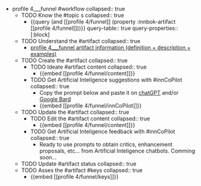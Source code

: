 
- profile 4___funnel #workflow
   collapsed:: true
  - TODO Know the #topic s
    collapsed:: true
    - {{query (and [[profile 4/funnel]] (property :innbok-artifact [[profile 4/funnel]]))}}
      query-table:: true
      query-properties:: [:block]
  - TODO Understand the #artifact
    collapsed:: true
    - [profile 4___funnel artifact information (definition + description + examples)](https://go.innbok.com/#/page/innBoK%2Fprofile-%28id%29%2Ffunnel%2Finfo)
  - TODO Create the #artifact
     collapsed:: true
    - TODO Ideate #artifact content
      collapsed:: true
      - {{embed [[profile 4/funnel/content]]}}
    - TODO Get Artificial Inteligence suggestions with #innCoPilot
      collapsed:: true
      - Copy the prompt below and paste it on [chatGPT](https://chat.openai.com) and/or [Google Bard](https://bard.google.com/chat)
      - {{embed [[profile 4/funnel/innCoPilot]]}}
  - TODO Update the #artifact
    collapsed:: true
    - TODO Edit the #artifact content
     collapsed:: true
      - {{embed [[profile 4/funnel/content]]}}
    - TODO Get Artificial Inteligence feedback with #innCoPilot
      collapsed:: true
      - Ready to use prompts to obtain critics, enhancement proposals, etc... from Artificial Inteligence chatbots. Comming soon...
  - TODO Update #artifact status
    collapsed:: true
  - TODO Asses the #artifact #keys
    collapsed:: true
    - {{embed [[profile 4/funnel/keys]]}}




